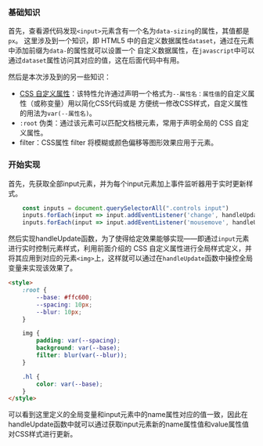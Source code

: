 ### 基础知识

首先，查看源代码发现`<input>`元素含有一个名为`data-sizing`的属性，其值都是`px`。 这里涉及到一个知识，即 HTML5 中的自定义数据属性`dataset`，通过在元素中添加前缀为`data-`的属性就可以设置一个
自定义数据属性，在`javascript`中可以通过`dataset`属性访问其对应的值，这在后面代码中有用。

然后是本次涉及到的另一些知识：
- [CSS 自定义属性](https://developer.mozilla.org/zh-CN/docs/Web/CSS/Using_CSS_custom_properties)：该特性允许通过声明一个格式为`--属性名：属性值`的自定义属性（或称变量）用以简化CSS代码或是 方便统一修改CSS样式，自定义属性的用法为`var(--属性名)`。
- `:root` 伪类：通过该元素可以匹配文档根元素，常用于声明全局的 CSS 自定义属性。
- filter：CSS属性 filter 将模糊或颜色偏移等图形效果应用于元素。

### 开始实现

首先，先获取全部input元素，并为每个input元素加上事件监听器用于实时更新样式。
```javascript
    const inputs = document.querySelectorAll(".controls input")
    inputs.forEach(input => input.addEventListener('change', handleUpdate))
    inputs.forEach(input => input.addEventListener('mousemove', handleUpdate))
```
然后实现handleUpdate函数，为了使得给定效果能够实现——即通过`input`元素进行实时控制元素样式，利用前面介绍的 CSS 自定义属性进行全局样式定义，并将其应用到对应的元素`<img>`上，这样就可以通过在`handleUpdate`函数中操控全局变量来实现该效果了。
```html
<style>
    :root {
        --base: #ffc600;
        --spacing: 10px;
        --blur: 10px;
    }

    img {
        padding: var(--spacing);
        background: var(--base);
        filter: blur(var(--blur));
    }

    .hl {
        color: var(--base);
    }
</style>
```
可以看到这里定义的全局变量和input元素中的name属性对应的值一致，因此在handleUpdate函数中就可以通过获取input元素新的name属性值和value属性值对CSS样式进行更新。
```javascript

```